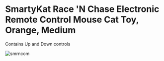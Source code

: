 # SmartyKat Race 'N Chase Electronic Remote Control Mouse Cat Toy, Orange, Medium
Contains Up and Down controls

![smrncom](https://user-images.githubusercontent.com/66372881/190883144-cdc4f701-e235-4218-9ae3-8ced545eee9e.png)
